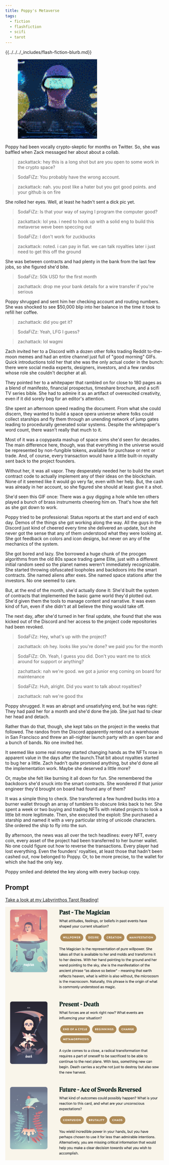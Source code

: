 ```yaml
---
title: Poppy's Metaverse
tags:
  - fiction
  - flashfiction
  - scifi
  - tarot
---
```


{{../../../_includes/flash-fiction-blurb.md}}

<!--more-->

<figure class="wide"><img src="./cover.png" /></figure>

Poppy had been vocally crypto-skeptic for months on Twitter. So, she was baffled when Zack messaged her about about a collab. 

> zackattack: hey this is a long shot but are you open to some work in the crypto space?

> SodaFiZz: You probably have the wrong account.

> zackattack: nah. you post like a hater but you got good points. and your github is on fire

She rolled her eyes. Well, at least he hadn't sent a dick pic yet.

> SodaFiZz: Is that your way of saying I program the computer good?

> zackattack: lol yea. i need to hook up with a solid eng to build this metaverse weve been speccing out

> SodaFiZz: I don't work for zuckbucks 

> zackattack: noted. i can pay in fiat. we can talk royalties later i just need to get this off the ground

She was between contracts and had plenty in the bank from the last few jobs, so she figured she'd bite. 

> SodaFiZz: 50k USD for the first month

> zachattack: drop me your bank details for a wire transfer if you're serious

Poppy shrugged and sent him her checking account and routing numbers. She was shocked to see $50,000 blip into her balance in the time it took to refill her coffee.

> zachattack: did you get it?

> SodaFiZz: Yeah, LFG I guess?

> zachattack: lol wagmi

Zach invited her to a Discord with a dozen other folks trading Reddit to-the-moon memes and had an entire channel just full of "good morning" GIFs. Quick introductions told her that she was the only actual coder in the bunch: there were social media experts, designers, investors, and a few randos whose role she couldn't decipher at all.

They pointed her to a whitepaper that rambled on for close to 180 pages as a blend of manifesto, financial prospectus, timeshare brochure, and a scifi TV series bible. She had to admire it as an artifact of overexcited creativity, even if it did sorely beg for an editor's attention.

She spent an afternoon speed reading the document. From what she could discern, they wanted to build a space opera universe where folks could collect starships and fly them through an unending network of jump gates leading to procedurally generated solar systems. Despite the whitepaper's word count, there wasn't really that much to it.

Most of it was a copypasta mashup of space sims she'd seen for decades. The main difference here, though, was that everything in the universe would be represented by non-fungible tokens, available for purchase or rent or trade. And, of course, every transaction would have a little built-in royalty sent back to the project founders.

Without her, it was all vapor. They desperately needed her to build the smart contract code to actually implement any of their ideas on the blockchain. None of it seemed like it would go very far, even with her help. But, the cash was already in her account, so she figured she should at least give it a shot.

She'd seen this GIF once: There was a guy digging a hole while ten others played a bunch of brass instruments cheering him on. That's how she felt as she got down to work.

Poppy tried to be professional: Status reports at the start and end of each day. Demos of the things she got working along the way. All the guys in the Discord just kind of cheered every time she delivered an update, but she never got the sense that any of them understood what they were looking at. She got feedback on colors and icon designs, but never on any of the mechanics of the system.

She got bored and lazy. She borrowed a huge chunk of the procgen algorithms from the old 80s space trading game Elite, just with a different initial random seed so the planet names weren't immediately recognizable. She started throwing obfuscated loopholes and backdoors into the smart contracts. She named aliens after exes. She named space stations after the investors. No one seemed to care.

But, at the end of the month, she'd actually done it: She'd built the system of contracts that implemented the basic game world they'd plotted out. She'd given them the tools to manage content and narrative. It was even kind of fun, even if she didn't at all believe the thing would take off.

The next day, after she'd turned in her final update, she found that she was kicked out of the Discord and her access to the project code repositories had been revoked.

> SodaFiZz: Hey, what's up with the project?

> zachattack: oh hey. looks like you're done? we paid you for the month

> SodaFiZz: Oh. Yeah, I guess you did. Don't you want me to stick around for support or anything?

> zachattack: nah we're good. we got a junior eng coming on board for maintenance

> SodaFiZz: Huh, alright. Did you want to talk about royalties?

>zachattack: nah we're good thx

Poppy shrugged. It was an abrupt and unsatisfying end, but he was right: They had paid her for a month and she'd done the job. She just had to clear her head and detach.

Rather than do that, though, she kept tabs on the project in the weeks that followed. The randos from the Discord apparently rented out a warehouse in San Francisco and threw an all-nighter launch party with an open bar and a bunch of bands. No one invited her. 

It seemed like some real money started changing hands as the NFTs rose in apparent value in the days after the launch.That bit about royalties started to bug her a little. Zach hadn't quite promised anything, but she'd done all the implementation work. Maybe she deserved a little more?

Or, maybe she felt like burning it all down for fun. She remembered the backdoors she'd snuck into the smart contracts. She wondered if that junior engineer they'd brought on board had found any of them?

It was a simple thing to check. She transferred a few hundred bucks into a burner wallet through an array of tumblers to obscure links back to her. She spent a week or two buying and trading NFTs with related projects to look a little bit more legitimate. Then, she executed the exploit: She purchased a starship and named it with a very particular string of unicode characters. She ordered the ship to fly into the sun.

By afternoon, the news was all over the tech headlines: every NFT, every coin, every asset of the project had been transferred to her burner wallet. No one could figure out how to reverse the transactions. Every player had lost everything. Even the founders' royalties, at least those that hadn't been cashed out, now belonged to Poppy. Or, to be more precise, to the wallet for which she had the only key.

Poppy smiled and deleted the key along with every backup copy.

## Prompt

[Take a look at my Labyrinthos Tarot Reading!](https://app.labyrinthos.co/reading/ppf/SSTRWS/1,13,-50)

![](20220419074955.png)
